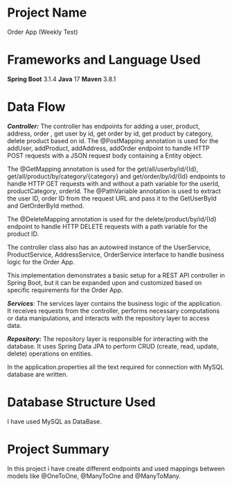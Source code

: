 # Project Name
Order App (Weekly Test)

# Frameworks and Language Used
**Spring Boot** 3.1.4
**Java** 17
**Maven** 3.8.1

# Data Flow


_**Controller:**_ The controller has endpoints for adding a user, product, address, order , get user by id, get order by id, get product by category, delete product based on id. The @PostMapping annotation is used for the addUser, addProduct, addAddress, addOrder endpoint to handle HTTP POST requests with a JSON request body containing a Entity object. 

The @GetMapping annotation is used for the get/all/userby/id/{Id}, get/all/product/by/category/{category} and get/order/by/id/{Id} endpoints to handle HTTP GET requests with and without a path variable for the userId, productCategory, orderId. The @PathVariable annotation is used to extract the user ID, order ID from the request URL and pass it to the GetUserById and GetOrderById method.

The @DeleteMapping annotation is used for the delete/product/by/id/{Id} endpoint to handle HTTP DELETE requests with a path variable for the product ID.

The controller class also has an autowired instance of the UserService, ProductService, AddressService, OrderService interface to handle business logic for the Order App.

This implementation demonstrates a basic setup for a REST API controller in Spring Boot, but it can be expanded upon and customized based on specific requirements for the Order App.


_**Services**:_ The services layer contains the business logic of the application. It receives requests from the controller, performs necessary computations or data manipulations, and interacts with the repository layer to access data.

_**Repository:**_ The repository layer is responsible for interacting with the database. It uses Spring Data JPA to perform CRUD (create, read, update, delete) operations on entities.

In the application.properties all the text required for connection with MySQL database are written.

# Database Structure Used
I have used MySQL as DataBase.

# Project Summary
In this project i have create different endpoints and used mappings between models like @OneToOne, @ManyToOne and @ManyToMany.
